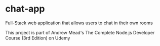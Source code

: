 # chat-app
Full-Stack web application that allows users to chat in their own rooms

This project is part of Andrew Mead's The Complete Node.js Developer Course (3rd Edition) on Udemy
